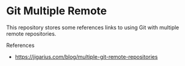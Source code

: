 # Git Multiple Remote

This repository stores some references links to using Git with multiple remote repositories.

References

- https://jigarius.com/blog/multiple-git-remote-repositories
